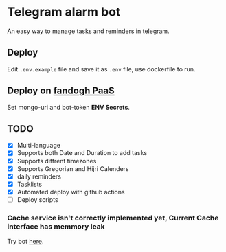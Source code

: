 # Telegram alarm bot
An easy way to manage tasks and reminders in telegram.

## Deploy
Edit `.env.example` file and save it as `.env` file, use dockerfile to run.

## Deploy on [fandogh PaaS](https://www.fandogh.cloud)
Set mongo-uri and bot-token **ENV Secrets**.

## TODO
- [x] Multi-language
- [x] Supports both Date and Duration to add tasks
- [x] Supports diffrent timezones
- [x] Supports Gregorian and Hijri Calenders
- [x] daily reminders
- [x] Tasklists
- [x] Automated deploy with github actions
- [ ] Deploy scripts

### Cache service isn't correctly implemented yet, Current Cache interface has memmory leak 

Try bot [here](https://t.me/stillunluckybot).
